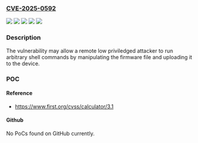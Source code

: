 ### [CVE-2025-0592](https://cve.mitre.org/cgi-bin/cvename.cgi?name=CVE-2025-0592)
![](https://img.shields.io/static/v1?label=Product&message=SICK%20InspectorP8xx&color=blue)
![](https://img.shields.io/static/v1?label=Product&message=SICK%20Lector8xx&color=blue)
![](https://img.shields.io/static/v1?label=Version&message=0%3C%202.4.0%20&color=brighgreen)
![](https://img.shields.io/static/v1?label=Version&message=0%3C%203.11.1%20&color=brighgreen)
![](https://img.shields.io/static/v1?label=Vulnerability&message=CWE-924%20Improper%20Enforcement%20of%20Message%20Integrity%20During%20Transmission%20in%20a%20Communication%20Channel&color=brighgreen)

### Description

The vulnerability may allow a remote low priviledged attacker to run arbitrary shell commands by manipulating the firmware file and uploading it to the device.

### POC

#### Reference
- https://www.first.org/cvss/calculator/3.1

#### Github
No PoCs found on GitHub currently.


